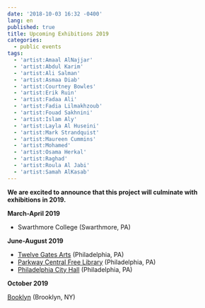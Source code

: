```yaml
---
date: '2018-10-03 16:32 -0400'
lang: en
published: true
title: Upcoming Exhibitions 2019
categories:
  - public events
tags:
  - 'artist:Amaal AlNajjar'
  - 'artist:Abdul Karim'
  - 'artist:Ali Salman'
  - 'artist:Asmaa Diab'
  - 'artist:Courtney Bowles'
  - 'artist:Erik Ruin'
  - 'artist:Fadaa Ali'
  - 'artist:Fadia Lilmakhzoub'
  - 'artist:Fouad Sakhnini'
  - 'artist:Islam Aly'
  - 'artist:Layla Al Huseini'
  - 'artist:Mark Strandquist'
  - 'artist:Maureen Cummins'
  - 'artist:Mohamed'
  - 'artist:Osama Herkal'
  - 'artist:Raghad'
  - 'artist:Roula Al Jabi'
  - 'artist:Samah AlKasab'
---
```


**We are excited to announce that this project will culminate with exhibitions in 2019.**


**March-April 2019**

- Swarthmore College (Swarthmore, PA)
    
**June-August 2019**

- [Twelve Gates Arts](http://www.twelvegatesarts.org/) (Philadelphia, PA) 
- [Parkway Central Free Library](http://www.freelibrary.org/) (Philadelphia, PA) 
- [Philadelphia City Hall](http://creativephl.org/exhibitions/) (Philadelphia, PA)
        
**October 2019**

[Booklyn](https://booklyn.org/) (Brooklyn, NY)
